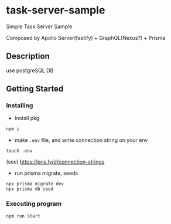 # task-server-sample

Simple Task Server Sample

Composed by Apollo Server(fastify) + GraphQL(Nexus?) + Prisma

## Description

use postgreSQL DB

## Getting Started

### Installing

* install pkg

```cmd
npm i
```

* make `.env` file, and write connection string on your env

```
touch .env
```

(see) https://pris.ly/d/connection-strings

* run prisma migrate, seeds

```
npx prisma migrate dev
npx prisma db seed
```

### Executing program

```
npm run start
```
